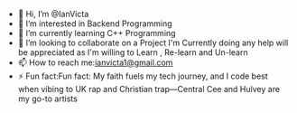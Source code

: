 - 👋 Hi, I’m @IanVicta
- 👀 I’m interested in Backend Programming
- 🌱 I’m currently learning C++ Programming
- 💞️ I’m looking to collaborate on a Project I'm Currently doing any help will be appreciated as I'm willing to Learn , Re-learn and Un-learn
- 📫 How to reach me:ianvicta1@gmail.com
- ⚡ Fun fact:Fun fact: My faith fuels my tech journey, and I code best when vibing to UK rap and Christian trap—Central Cee and Hulvey are my go-to artists 

<!---
IanVicta/IanVicta is a ✨ special ✨ repository because its `README.md` (this file) appears on your GitHub profile.
You can click the Preview link to take a look at your changes.
--->
